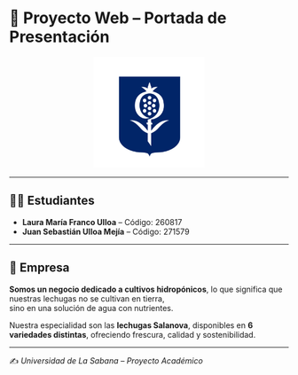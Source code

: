 # 🌱 Proyecto Web – Portada de Presentación

<p align="center">
  <img src="Imagenes/Unisabana.png" alt="Universidad de La Sabana" width="200"/>
</p>

---

## 👩‍💻 Estudiantes

- **Laura María Franco Ulloa** – Código: 260817  
- **Juan Sebastián Ulloa Mejía** – Código: 271579  

---

## 🏢 Empresa

**Somos un negocio dedicado a cultivos hidropónicos**, lo que significa que nuestras lechugas no se cultivan en tierra,  
sino en una solución de agua con nutrientes.  

Nuestra especialidad son las **lechugas Salanova**, disponibles en **6 variedades distintas**, ofreciendo frescura, calidad y sostenibilidad.

---

✍️ *Universidad de La Sabana – Proyecto Académico*

